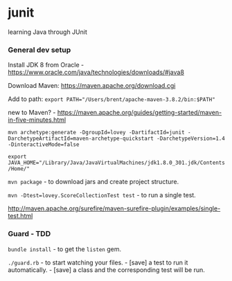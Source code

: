 # junit
learning Java through JUnit

### General dev setup

Install JDK 8 from Oracle - https://www.oracle.com/java/technologies/downloads/#java8

Download Maven: https://maven.apache.org/download.cgi

Add to path: `export PATH="/Users/brent/apache-maven-3.8.2/bin:$PATH"`

new to Maven? - https://maven.apache.org/guides/getting-started/maven-in-five-minutes.html

`mvn archetype:generate -DgroupId=lovey -DartifactId=junit -DarchetypeArtifactId=maven-archetype-quickstart -DarchetypeVersion=1.4 -DinteractiveMode=false`

`export JAVA_HOME="/Library/Java/JavaVirtualMachines/jdk1.8.0_301.jdk/Contents/Home/"`

`mvn package` - to download jars and create project structure.

`mvn -Dtest=lovey.ScoreCollectionTest test` - to run a single test.

http://maven.apache.org/surefire/maven-surefire-plugin/examples/single-test.html

### Guard - TDD

`bundle install` - to get the `listen` gem.

`./guard.rb` - to start watching your files. - [save] a test to run it automatically. - [save] a class and the corresponding test will be run.
